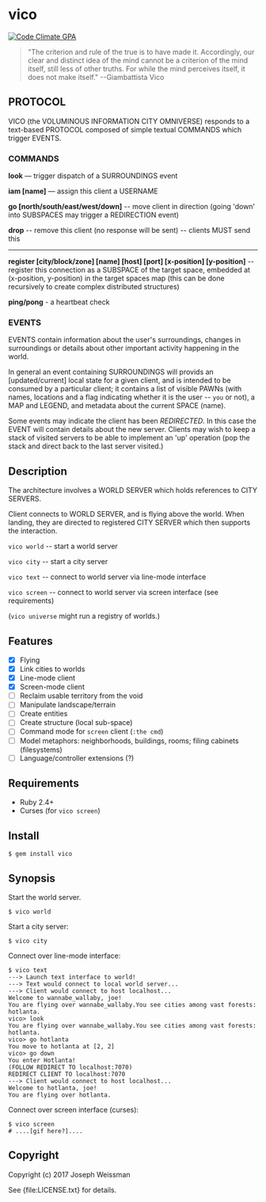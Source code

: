 # vico

[![Code Climate GPA](https://codeclimate.com/github/jweissman/vico/badges/gpa.svg)](https://codeclimate.com/github/jweissman/vico)

> "The criterion and rule of the true is to have made it. Accordingly, our clear and distinct idea of the mind cannot be a criterion of the mind itself, still less of other truths. For while the mind perceives itself, it does not make itself." --Giambattista Vico

## PROTOCOL

VICO (the VOLUMINOUS INFORMATION CITY OMNIVERSE) responds to a text-based PROTOCOL composed of simple textual COMMANDS which trigger EVENTS.

### COMMANDS

**look** — trigger dispatch of a SURROUNDINGS event

**iam [name]** — assign this client a USERNAME

**go [north/south/east/west/down]** -- move client in direction (going 'down' into SUBSPACES may trigger a REDIRECTION event)

**drop** -- remove this client (no response will be sent) -- clients MUST send this

---

**register [city/block/zone] [name] [host] [port] [x-position] [y-position]** -- register this connection as a SUBSPACE of the target space, embedded at (x-position, y-position) in the target spaces map (this can be done recursively to create complex distributed structures)

**ping/pong** - a heartbeat check

### EVENTS

EVENTS contain information about the user's surroundings, changes in surroundings or details about other important activity happening in the world.

In general an event containing SURROUNDINGS will provids an [updated/current] local state for a given client, and is intended to be consumed by a particular client; it contains a list of visible PAWNs (with names, locations and a flag indicating whether it is the user -- `you` or not), a MAP and LEGEND, and metadata about the current SPACE (name).

Some events may indicate the client has been *REDIRECTED*. In this case the EVENT will contain details about the new server. Clients may wish to keep a stack of visited servers to be able to implement an 'up' operation (pop the stack and direct back to the last server visited.)

## Description

The architecture involves a WORLD SERVER which holds references to CITY SERVERS.

Client connects to WORLD SERVER, and is flying above the world. When landing, they are directed to registered CITY SERVER which then supports the interaction.

`vico world` -- start a world server

`vico city` -- start a city server

`vico text` -- connect to world server via line-mode interface

`vico screen` -- connect to world server via screen interface (see requirements)

(`vico universe` might run a registry of worlds.)

## Features

  - [x] Flying
  - [x] Link cities to worlds
  - [x] Line-mode client
  - [x] Screen-mode client
  - [ ] Reclaim usable territory from the void
  - [ ] Manipulate landscape/terrain
  - [ ] Create entities
  - [ ] Create structure (local sub-space)
  - [ ] Command mode for `screen` client (`:the cmd`)
  - [ ] Model metaphors: neighborhoods, buildings, rooms; filing cabinets (filesystems)
  - [ ] Language/controller extensions (?)

## Requirements

  - Ruby 2.4+
  - Curses (for `vico screen`)

## Install

    $ gem install vico

## Synopsis

Start the world server.

    $ vico world

Start a city server:

    $ vico city

Connect over line-mode interface:

    $ vico text
    ---> Launch text interface to world!
    ---> Text would connect to local world server...
    ---> Client would connect to host localhost...
    Welcome to wannabe_wallaby, joe!
    You are flying over wannabe_wallaby.You see cities among vast forests: hotlanta.
    vico> look
    You are flying over wannabe_wallaby.You see cities among vast forests: hotlanta.
    vico> go hotlanta
    You move to hotlanta at [2, 2]
    vico> go down
    You enter Hotlanta!
    (FOLLOW REDIRECT TO localhost:7070)
    REDIRECT CLIENT TO localhost:7070
    ---> Client would connect to host localhost...
    Welcome to hotlanta, joe!
    You are flying over hotlanta.

Connect over screen interface (curses):

    $ vico screen
    # ....[gif here?]....

## Copyright

Copyright (c) 2017 Joseph Weissman

See {file:LICENSE.txt} for details.
